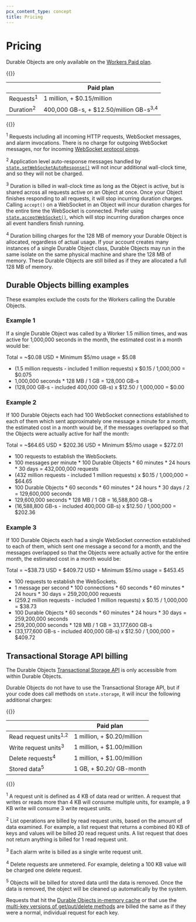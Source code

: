 ```yaml
---
pcx_content_type: concept
title: Pricing
---
```


# Pricing

Durable Objects are only available on the [Workers Paid plan](/workers/platform/pricing/#workers).

{{<table-wrap>}}

|          | Paid plan                                         |
| -------- | ------------------------------------------------- |
| Requests<sup>1</sup> | 1 million, + $0.15/million                        |
| Duration<sup>2</sup> | 400,000 GB-s, + $12.50/million GB-s<sup>3,4</sup> |

{{</table-wrap>}}

<sup>1</sup> Requests including all incoming HTTP requests, WebSocket messages, and alarm invocations. There is no charge for outgoing WebSocket messages, nor for incoming [WebSocket protocol pings](https://www.rfc-editor.org/rfc/rfc6455#section-5.5.2).

<sup>2</sup> Application level auto-response messages handled by [`state.setWebSocketAutoResponse()`](/durable-objects/api/hibernatable-websockets-api/) will not incur additional wall-clock time, and so they will not be charged.

<sup>3</sup> Duration is billed in wall-clock time as long as the Object is active, but is shared across all requests active on an Object at once. Once your Object finishes responding to all requests, it will stop incurring duration charges. Calling `accept()` on a WebSocket in an Object will incur duration charges for the entire time the WebSocket is connected. Prefer using [`state.acceptWebSocket()`](/durable-objects/api/hibernatable-websockets-api/#state-methods-for-websockets), which will stop incurring duration charges once all event handlers finish running.

<sup>4</sup> Duration billing charges for the 128 MB of memory your Durable Object is allocated, regardless of actual usage. If your account creates many instances of a single Durable Object class, Durable Objects may run in the same isolate on the same physical machine and share the 128 MB of memory. These Durable Objects are still billed as if they are allocated a full 128 MB of memory.

## Durable Objects billing examples

These examples exclude the costs for the Workers calling the Durable Objects.

### Example 1

If a single Durable Object was called by a Worker 1.5 million times, and was active for 1,000,000 seconds in the month, the estimated cost in a month would be:

Total = ~$0.08 USD + Minimum $5/mo usage = $5.08

- (1.5 million requests - included 1 million requests) x $0.15 / 1,000,000 = $0.075
- 1,000,000 seconds \* 128 MB / 1 GB = 128,000 GB-s
- (128,000 GB-s - included 400,000 GB-s) x $12.50 / 1,000,000 = $0.00

### Example 2

If 100 Durable Objects each had 100 WebSocket connections established to each of them which sent approximately one message a minute for a month, the estimated cost in a month would be, if the messages overlapped so that the Objects were actually active for half the month:

Total = ~$64.65 USD + $202.36 USD + Minimum $5/mo usage = $272.01

- 100 requests to establish the WebSockets.
- 100 messages per minute \* 100 Durable Objects \* 60 minutes \* 24 hours \* 30 days = 432,000,000 requests
- (432 million requests - included 1 million requests) x $0.15 / 1,000,000 = $64.65
- 100 Durable Objects \* 60 seconds \* 60 minutes \* 24 hours \* 30 days / 2 = 129,600,000 seconds
- 129,600,000 seconds \* 128 MB / 1 GB = 16,588,800 GB-s
- (16,588,800 GB-s - included 400,000 GB-s) x $12.50 / 1,000,000 = $202.36

### Example 3

If 100 Durable Objects each had a single WebSocket connection established to each of them, which sent one message a second for a month, and the messages overlapped so that the Objects were actually active for the entire month, the estimated cost in a month would be:

Total = ~$38.73 USD + $409.72 USD + Minimum $5/mo usage = $453.45

- 100 requests to establish the WebSockets.
- 1 message per second \* 100 connections \* 60 seconds \* 60 minutes \* 24 hours \* 30 days = 259,200,000 requests
- (259.2 million requests - included 1 million requests) x $0.15 / 1,000,000 = $38.73
- 100 Durable Objects \* 60 seconds \* 60 minutes \* 24 hours \* 30 days = 259,200,000 seconds
- 259,200,000 seconds \* 128 MB / 1 GB = 33,177,600 GB-s
- (33,177,600 GB-s - included 400,000 GB-s) x $12.50 / 1,000,000 = $409.72

## Transactional Storage API billing

The Durable Objects [Transactional Storage API](/durable-objects/api/transactional-storage-api) is only accessible from within Durable Objects. 

Durable Objects do not have to use the Transactional Storage API, but if your code does call methods on `state.storage`, it will incur the following additional charges:

{{<table-wrap>}}

|                                  | Paid plan                  |
| -------------------------------- | -------------------------- |
| Read request units<sup>1,2</sup> | 1 million, + $0.20/million |
| Write request units<sup>3</sup>  | 1 million, + $1.00/million |
| Delete requests<sup>4</sup>      | 1 million, + $1.00/million |
| Stored data<sup>5</sup>          | 1 GB, + $0.20/ GB-month    |

{{</table-wrap>}}

<sup>1</sup> A request unit is defined as 4 KB of data read or written. A request that writes or reads more than 4 KB will consume multiple units, for example, a 9 KB write will consume 3 write request units.

<sup>2</sup>  List operations are billed by read request units, based on the amount of data examined. For example, a list request that returns a combined 80 KB of keys and values will be billed 20 read request units. A list request that does not return anything is billed for 1 read request unit.

<sup>3</sup>  Each alarm write is billed as a single write request unit.

<sup>4</sup>  Delete requests are unmetered. For example, deleting a 100 KB value will be charged one delete request.

<sup>5</sup>  Objects will be billed for stored data until the data is removed. Once the data is removed, the object will be cleaned up automatically by the system.

Requests that hit the [Durable Objects in-memory cache](/durable-objects/learning/in-memory-state/) or that use the [multi-key versions of get/put/delete methods](/durable-objects/api/transactional-storage-api/) are billed the same as if they were a normal, individual request for each key.